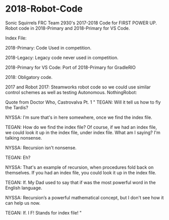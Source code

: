 # 2018-Robot-Code

Sonic Squirrels FRC Team 2930's 2017-2018 Code for FIRST POWER UP. Robot code in 2018-Primary and 2018-Primary for VS Code.

Index File:

2018-Primary: Code Used in competition.

2018-Legacy: Legacy code never used in competition.

2018-Primary for VS Code: Port of 2018-Primary for GradleRIO

2018: Obligatory code.

2017 and Robot 2017: Steamworks robot code so we could use similar control schemes as well as testing Autonomous.
NothingRobot:






Quote from Doctor Who, Castrovalva Pt. 1
"
TEGAN: Will it tell us how to fly the Tardis?

NYSSA: I'm sure that's in here somewhere, once we find the index file.

TEGAN: How do we find the index file? Of course, if we had an index file, we could look it up in the index file, under index file. What am I saying? I'm talking nonsense.

NYSSA: Recursion isn't nonsense.

TEGAN: Eh?

NYSSA: That's an example of recursion, when procedures fold back on themselves. If you had an index file, you could look it up in the index file.

TEGAN: If. My Dad used to say that if was the most powerful word in the English language.

NYSSA: Recursion’s a powerful mathematical concept, but I don't see how it can help us now.

TEGAN: If. I F! Stands for index file!
"


  